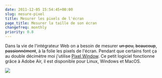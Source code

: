 ```yaml
---
date: 2011-12-05 15:54:45+00:00
slug: mesure-pixel
title: Mesurer les pixels de l'écran
page_title: Mesurer la taille de son écran
changefreq: monthly
priority: 0.8
---
```


Dans la vie de l'intégrateur Web on a besoin de mesurer <del>un peu,</del> <del>beaucoup</del>, <del>passionnément</del>, à la folie les pixels de l'écran.
Pendant que certains font ça au double décimètre moi j'utilise [Pixel Window](http://www.pixelwindowapp.com/).
Ce petit logiciel fonctionne grâce à Adobe Air, il est disponible pour Linux, Windows et MacOS.

[![](http://davidleuliette.com/wordPress/wp-content/uploads/2011/11/pixelWindow.png)](http://davidleuliette.com/wordPress/wp-content/uploads/2011/11/pixelWindow.png)
